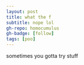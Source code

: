 ```yaml
---
layout: post
title: what the f
subtitle: nope lol
gh-repo: homocumulus
gh-badge: [follow]
tags: [poo]
---
```

sometimes you gotta try stuff
